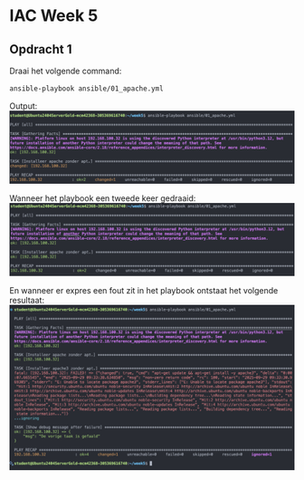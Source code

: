 # IAC Week 5

## Opdracht 1
Draai het volgende command:
```bash
ansible-playbook ansible/01_apache.yml 
```

Output:
![Opdracht 1](images/opdracht_1.png)

Wanneer het playbook een tweede keer gedraaid:
![Opdracht 1](images/opdracht_1_1.png)

En wanneer er expres een fout zit in het playbook ontstaat het volgende resultaat:
![Opdracht 1](images/opdracht_1_2.png)
